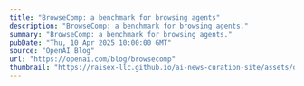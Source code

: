 ```yaml
---
title: "BrowseComp: a benchmark for browsing agents"
description: "BrowseComp: a benchmark for browsing agents."
summary: "BrowseComp: a benchmark for browsing agents."
pubDate: "Thu, 10 Apr 2025 10:00:00 GMT"
source: "OpenAI Blog"
url: "https://openai.com/blog/browsecomp"
thumbnail: "https://raisex-llc.github.io/ai-news-curation-site/assets/openai_logo.png"
---
```


